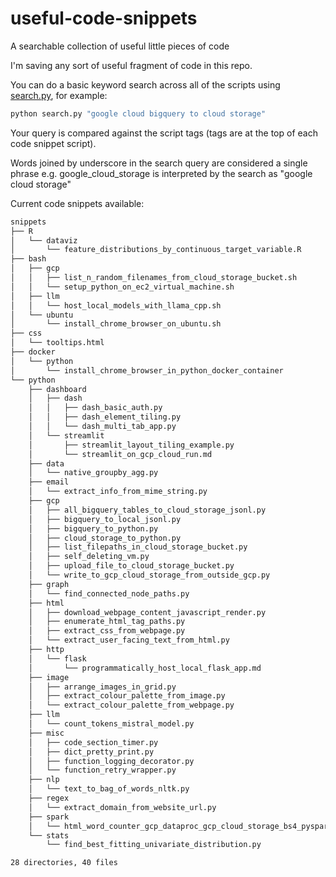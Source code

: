 # useful-code-snippets

A searchable collection of useful little pieces of code

I'm saving any sort of useful fragment of code in this repo.

You can do a basic keyword search across all of the scripts using [search.py](./search.py), for example:

```bash
python search.py "google cloud bigquery to cloud storage"
```

Your query is compared against the script tags (tags are at the top of each code snippet script).

Words joined by underscore in the search query are considered a single phrase e.g. google_cloud_storage is interpreted by the search as "google cloud storage"

Current code snippets available:

```bash
snippets
├── R
│   └── dataviz
│       └── feature_distributions_by_continuous_target_variable.R
├── bash
│   ├── gcp
│   │   ├── list_n_random_filenames_from_cloud_storage_bucket.sh
│   │   └── setup_python_on_ec2_virtual_machine.sh
│   ├── llm
│   │   └── host_local_models_with_llama_cpp.sh
│   └── ubuntu
│       └── install_chrome_browser_on_ubuntu.sh
├── css
│   └── tooltips.html
├── docker
│   └── python
│       └── install_chrome_browser_in_python_docker_container
└── python
    ├── dashboard
    │   ├── dash
    │   │   ├── dash_basic_auth.py
    │   │   ├── dash_element_tiling.py
    │   │   └── dash_multi_tab_app.py
    │   └── streamlit
    │       ├── streamlit_layout_tiling_example.py
    │       └── streamlit_on_gcp_cloud_run.md
    ├── data
    │   └── native_groupby_agg.py
    ├── email
    │   └── extract_info_from_mime_string.py
    ├── gcp
    │   ├── all_bigquery_tables_to_cloud_storage_jsonl.py
    │   ├── bigquery_to_local_jsonl.py
    │   ├── bigquery_to_python.py
    │   ├── cloud_storage_to_python.py
    │   ├── list_filepaths_in_cloud_storage_bucket.py
    │   ├── self_deleting_vm.py
    │   ├── upload_file_to_cloud_storage_bucket.py
    │   └── write_to_gcp_cloud_storage_from_outside_gcp.py
    ├── graph
    │   └── find_connected_node_paths.py
    ├── html
    │   ├── download_webpage_content_javascript_render.py
    │   ├── enumerate_html_tag_paths.py
    │   ├── extract_css_from_webpage.py
    │   └── extract_user_facing_text_from_html.py
    ├── http
    │   └── flask
    │       └── programmatically_host_local_flask_app.md
    ├── image
    │   ├── arrange_images_in_grid.py
    │   ├── extract_colour_palette_from_image.py
    │   └── extract_colour_palette_from_webpage.py
    ├── llm
    │   └── count_tokens_mistral_model.py
    ├── misc
    │   ├── code_section_timer.py
    │   ├── dict_pretty_print.py
    │   ├── function_logging_decorator.py
    │   └── function_retry_wrapper.py
    ├── nlp
    │   └── text_to_bag_of_words_nltk.py
    ├── regex
    │   └── extract_domain_from_website_url.py
    ├── spark
    │   └── html_word_counter_gcp_dataproc_gcp_cloud_storage_bs4_pyspark.md
    └── stats
        └── find_best_fitting_univariate_distribution.py

28 directories, 40 files
```
